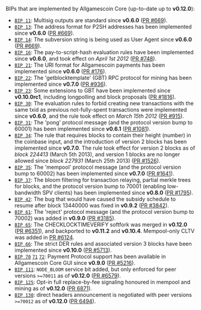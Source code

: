 BIPs that are implemented by Allgamescoin Core (up-to-date up to **v0.12.0**):

* [`BIP 11`](https://github.com/allgamescoin/bips/blob/master/bip-0011.mediawiki): Multisig outputs are standard since **v0.6.0** ([PR #669](https://github.com/allgamescoin/allgamescoin/pull/669)).
* [`BIP 13`](https://github.com/allgamescoin/bips/blob/master/bip-0013.mediawiki): The address format for P2SH addresses has been implemented since **v0.6.0** ([PR #669](https://github.com/allgamescoin/allgamescoin/pull/669)).
* [`BIP 14`](https://github.com/allgamescoin/bips/blob/master/bip-0014.mediawiki): The subversion string is being used as User Agent since **v0.6.0** ([PR #669](https://github.com/allgamescoin/allgamescoin/pull/669)).
* [`BIP 16`](https://github.com/allgamescoin/bips/blob/master/bip-0016.mediawiki): The pay-to-script-hash evaluation rules have been implemented since **v0.6.0**, and took effect on *April 1st 2012* ([PR #748](https://github.com/allgamescoin/allgamescoin/pull/748)).
* [`BIP 21`](https://github.com/allgamescoin/bips/blob/master/bip-0021.mediawiki): The URI format for Allgamescoin payments has been implemented since **v0.6.0** ([PR #176](https://github.com/allgamescoin/allgamescoin/pull/176)).
* [`BIP 22`](https://github.com/allgamescoin/bips/blob/master/bip-0022.mediawiki): The 'getblocktemplate' (GBT) RPC protocol for mining has been implemented since **v0.7.0** ([PR #936](https://github.com/allgamescoin/allgamescoin/pull/936)).
* [`BIP 23`](https://github.com/allgamescoin/bips/blob/master/bip-0023.mediawiki): Some extensions to GBT have been implemented since **v0.10.0rc1**, including longpolling and block proposals ([PR #1816](https://github.com/allgamescoin/allgamescoin/pull/1816)).
* [`BIP 30`](https://github.com/allgamescoin/bips/blob/master/bip-0030.mediawiki): The evaluation rules to forbid creating new transactions with the same txid as previous not-fully-spent transactions were implemented since **v0.6.0**, and the rule took effect on *March 15th 2012* ([PR #915](https://github.com/allgamescoin/allgamescoin/pull/915)).
* [`BIP 31`](https://github.com/allgamescoin/bips/blob/master/bip-0031.mediawiki): The 'pong' protocol message (and the protocol version bump to 60001) has been implemented since **v0.6.1** ([PR #1081](https://github.com/allgamescoin/allgamescoin/pull/1081)).
* [`BIP 34`](https://github.com/allgamescoin/bips/blob/master/bip-0034.mediawiki): The rule that requires blocks to contain their height (number) in the coinbase input, and the introduction of version 2 blocks has been implemented since **v0.7.0**. The rule took effect for version 2 blocks as of *block 224413* (March 5th 2013), and version 1 blocks are no longer allowed since *block 227931* (March 25th 2013) ([PR #1526](https://github.com/allgamescoin/allgamescoin/pull/1526)).
* [`BIP 35`](https://github.com/allgamescoin/bips/blob/master/bip-0035.mediawiki): The 'mempool' protocol message (and the protocol version bump to 60002) has been implemented since **v0.7.0** ([PR #1641](https://github.com/allgamescoin/allgamescoin/pull/1641)).
* [`BIP 37`](https://github.com/allgamescoin/bips/blob/master/bip-0037.mediawiki): The bloom filtering for transaction relaying, partial merkle trees for blocks, and the protocol version bump to 70001 (enabling low-bandwidth SPV clients) has been implemented since **v0.8.0** ([PR #1795](https://github.com/allgamescoin/allgamescoin/pull/1795)).
* [`BIP 42`](https://github.com/allgamescoin/bips/blob/master/bip-0042.mediawiki): The bug that would have caused the subsidy schedule to resume after block 13440000 was fixed in **v0.9.2** ([PR #3842](https://github.com/allgamescoin/allgamescoin/pull/3842)).
* [`BIP 61`](https://github.com/allgamescoin/bips/blob/master/bip-0061.mediawiki): The 'reject' protocol message (and the protocol version bump to 70002) was added in **v0.9.0** ([PR #3185](https://github.com/allgamescoin/allgamescoin/pull/3185)).
* [`BIP 65`](https://github.com/allgamescoin/bips/blob/master/bip-0065.mediawiki): The CHECKLOCKTIMEVERIFY softfork was merged in **v0.12.0** ([PR #6351](https://github.com/allgamescoin/allgamescoin/pull/6351)), and backported to **v0.11.2** and **v0.10.4**. Mempool-only CLTV was added in [PR #6124](https://github.com/allgamescoin/allgamescoin/pull/6124).
* [`BIP 66`](https://github.com/allgamescoin/bips/blob/master/bip-0066.mediawiki): The strict DER rules and associated version 3 blocks have been implemented since **v0.10.0** ([PR #5713](https://github.com/allgamescoin/allgamescoin/pull/5713)).
* [`BIP 70`](https://github.com/allgamescoin/bips/blob/master/bip-0070.mediawiki) [`71`](https://github.com/allgamescoin/bips/blob/master/bip-0071.mediawiki) [`72`](https://github.com/allgamescoin/bips/blob/master/bip-0072.mediawiki): Payment Protocol support has been available in Allgamescoin Core GUI since **v0.9.0** ([PR #5216](https://github.com/allgamescoin/allgamescoin/pull/5216)).
* [`BIP 111`](https://github.com/allgamescoin/bips/blob/master/bip-0111.mediawiki): `NODE_BLOOM` service bit added, but only enforced for peer versions `>=70011` as of **v0.12.0** ([PR #6579](https://github.com/allgamescoin/allgamescoin/pull/6579)).
* [`BIP 125`](https://github.com/allgamescoin/bips/blob/master/bip-0125.mediawiki): Opt-in full replace-by-fee signaling honoured in mempool and mining as of **v0.12.0** ([PR 6871](https://github.com/allgamescoin/allgamescoin/pull/6871)).
* [`BIP 130`](https://github.com/allgamescoin/bips/blob/master/bip-0130.mediawiki): direct headers announcement is negotiated with peer versions `>=70012` as of **v0.12.0** ([PR 6494](https://github.com/allgamescoin/allgamescoin/pull/6494)).
